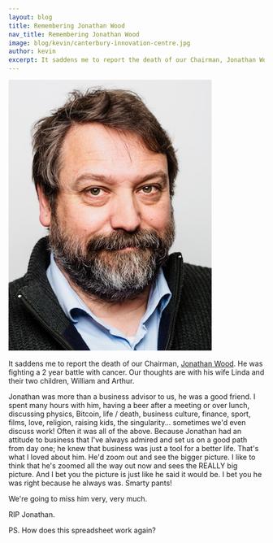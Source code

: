 ```yaml
---
layout: blog
title: Remembering Jonathan Wood
nav_title: Remembering Jonathan Wood
image: blog/kevin/canterbury-innovation-centre.jpg
author: kevin
excerpt: It saddens me to report the death of our Chairman, Jonathan Wood. He was fighting a 2 year battle with cancer. Our thoughts are with his wife Linda and their two children, William and Arthur.
---
```


<div class='row'>
  <div class='col-xs-12 col-sm-3 thumbnail'>
    <img src='/images/people/jonathan400x.jpg'/>
  </div>
</div>  

It saddens me to report the death of our Chairman, [Jonathan Wood](/people/jonathan.html). He was fighting a 2 year battle with cancer. Our thoughts are with his wife Linda and their two children, William and Arthur.

Jonathan was more than a business advisor to us, he was a good friend. I spent many hours with him, having a beer after a meeting or over lunch, discussing physics, Bitcoin, life / death, business culture, finance, sport, films, love, religion, raising kids, the singularity... sometimes we'd even discuss work! Often it was all of the above. Because Jonathan had an attitude to business that I've always admired and set us on a good path from day one; he knew that business was just a tool for a better life. That's what I loved about him. He'd zoom out and see the bigger picture. I like to think that he's zoomed all the way out now and sees the REALLY big picture. And I bet you the picture is just like he said it would be. I bet you he was right because he always was. Smarty pants!

We're going to miss him very, very much.

RIP Jonathan.

PS. How does this spreadsheet work again?
